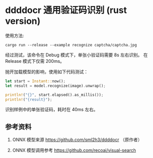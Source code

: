 # ddddocr 通用验证码识别 (rust version)

使用方法:

`cargo run --release --example recognize captcha/captcha.jpg`

经过测试，该命令在 Debug 模式下，单张小验证码需要 8s 左右识别。 在 Release 模式下仅需 200ms。

抛开加载模型的影响，使用如下代码测试：

```rust
let start = Instant::now();
let result = model.recognize(image).unwrap();

println!("{}", start.elapsed().as_millis());
println!("{result}");
```

识别样例中的单张验证码，耗时在 40ms 左右。

## 参考资料

1. ONNX 模型来源 https://github.com/sml2h3/ddddocr （原作者）

2. ONNX 模型调用参考 https://github.com/recoai/visual-search
